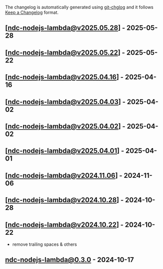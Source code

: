 The changelog is automatically generated using [git-chglog](https://github.com/git-chglog/git-chglog) and it follows [Keep a Changelog](https://keepachangelog.com) format.


<a name="ndc-nodejs-lambda@v2025.05.28"></a>
## [ndc-nodejs-lambda@v2025.05.28] - 2025-05-28

<a name="ndc-nodejs-lambda@v2025.05.22"></a>
## [ndc-nodejs-lambda@v2025.05.22] - 2025-05-22

<a name="ndc-nodejs-lambda@v2025.04.16"></a>
## [ndc-nodejs-lambda@v2025.04.16] - 2025-04-16

<a name="ndc-nodejs-lambda@v2025.04.03"></a>
## [ndc-nodejs-lambda@v2025.04.03] - 2025-04-02

<a name="ndc-nodejs-lambda@v2025.04.02"></a>
## [ndc-nodejs-lambda@v2025.04.02] - 2025-04-02

<a name="ndc-nodejs-lambda@v2025.04.01"></a>
## [ndc-nodejs-lambda@v2025.04.01] - 2025-04-01

<a name="ndc-nodejs-lambda@v2024.11.06"></a>
## [ndc-nodejs-lambda@v2024.11.06] - 2024-11-06

<a name="ndc-nodejs-lambda@v2024.10.28"></a>
## [ndc-nodejs-lambda@v2024.10.28] - 2024-10-28

<a name="ndc-nodejs-lambda@v2024.10.22"></a>
## [ndc-nodejs-lambda@v2024.10.22] - 2024-10-22
- remove trailing spaces & others

<a name="ndc-nodejs-lambda@0.3.0"></a>
## ndc-nodejs-lambda@0.3.0 - 2024-10-17
